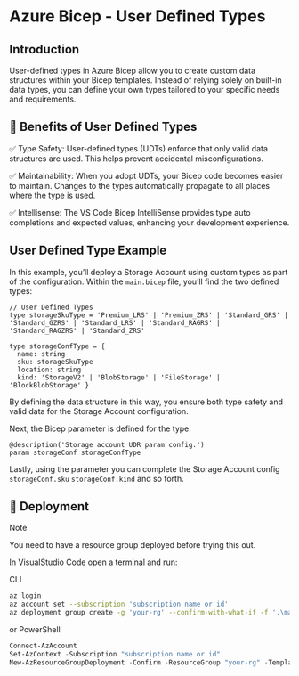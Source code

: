 # Azure Bicep - User Defined Types

## Introduction

User-defined types in Azure Bicep allow you to create custom data structures within your Bicep templates. Instead of relying solely on built-in data types, you can define your own types tailored to your specific needs and requirements.

## 📃 Benefits of User Defined Types

✅ Type Safety: User-defined types (UDTs) enforce that only valid data structures are used. This helps prevent accidental misconfigurations.

✅ Maintainability: When you adopt UDTs, your Bicep code becomes easier to maintain. Changes to the types automatically propagate to all places where the type is used.

✅ Intellisense: The VS Code Bicep IntelliSense provides type auto completions and expected values, enhancing your development experience.

## User Defined Type Example

In this example, you’ll deploy a Storage Account using custom types as part of the configuration. Within the `main.bicep` file, you’ll find the two defined types:

```bicep
// User Defined Types
type storageSkuType = 'Premium_LRS' | 'Premium_ZRS' | 'Standard_GRS' | 'Standard_GZRS' | 'Standard_LRS' | 'Standard_RAGRS' | 'Standard_RAGZRS' | 'Standard_ZRS'

type storageConfType = {
  name: string
  sku: storageSkuType
  location: string
  kind: 'StorageV2' | 'BlobStorage' | 'FileStorage' | 'BlockBlobStorage' }
```

By defining the data structure in this way, you ensure both type safety and valid data for the Storage Account configuration.

Next, the Bicep parameter is defined for the type.

```bicep
@description('Storage account UDR param config.')
param storageConf storageConfType
```

Lastly, using the parameter you can complete the Storage Account config `storageConf.sku` `storageConf.kind` and so forth.

## 🚀 Deployment

> [!NOTE]  
> You need to have a resource group deployed before trying this out.

In VisualStudio Code open a terminal and run:

CLI

```bash
az login
az account set --subscription 'subscription name or id'
az deployment group create -g 'your-rg' --confirm-with-what-if -f '.\main.bicep' -p 'main.bicepparam'
```

or PowerShell

```powershell
Connect-AzAccount
Set-AzContext -Subscription "subscription name or id"
New-AzResourceGroupDeployment -Confirm -ResourceGroup "your-rg" -TemplateFile "main.bicep" -TemplateParameterFile "main.bicepparam"
```
